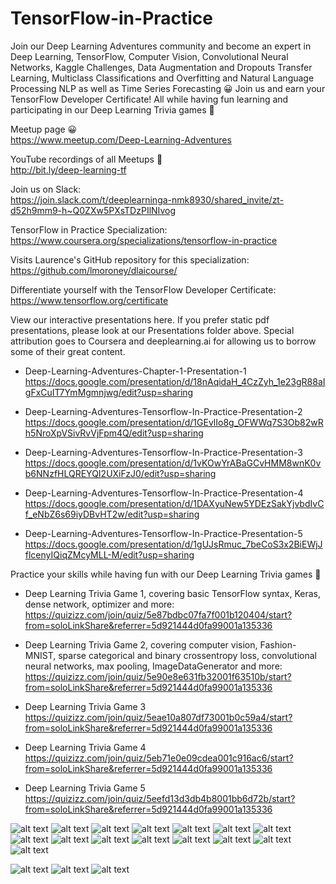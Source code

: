 # TensorFlow-in-Practice

Join our Deep Learning Adventures community and become an expert in Deep Learning, TensorFlow, Computer Vision, Convolutional Neural Networks, Kaggle Challenges, Data Augmentation and Dropouts Transfer Learning, Multiclass Classifications and Overfitting and Natural Language Processing NLP as well as Time Series Forecasting 😀 Join us and earn your TensorFlow Developer Certificate! All while having fun learning and participating in our Deep Learning Trivia games 🎉  

Meetup page 😀    
https://www.meetup.com/Deep-Learning-Adventures

YouTube recordings of all Meetups 🎉    
http://bit.ly/deep-learning-tf  

Join us on Slack:  
https://join.slack.com/t/deeplearninga-nmk8930/shared_invite/zt-d52h9mm9-h~Q0ZXw5PXsTDzPIlNIvog

TensorFlow in Practice Specialization:  
https://www.coursera.org/specializations/tensorflow-in-practice

Visits Laurence's GitHub repository for this specialization:  
https://github.com/lmoroney/dlaicourse/

Differentiate yourself with the TensorFlow Developer Certificate:  
https://www.tensorflow.org/certificate

View our interactive presentations here. If you prefer static pdf presentations, please look at our Presentations folder above. Special attribution goes to Coursera and deeplearning.ai for allowing us to borrow some of their great content.

* Deep-Learning-Adventures-Chapter-1-Presentation-1  
https://docs.google.com/presentation/d/18nAqidaH_4CzZyh_1e23gR88aIgFxCuIT7YmMgmnjwg/edit?usp=sharing

* Deep-Learning-Adventures-Tensorflow-In-Practice-Presentation-2  
https://docs.google.com/presentation/d/1GEvlIo8g_OFWWq7S3Ob82wRh5NroXpVSivRvVjFpm4Q/edit?usp=sharing

* Deep-Learning-Adventures-Tensorflow-In-Practice-Presentation-3  
https://docs.google.com/presentation/d/1vKOwYrABaGCvHMM8wnK0vb6NNzfHLQREYQI2UXiFzJ0/edit?usp=sharing

* Deep-Learning-Adventures-Tensorflow-In-Practice-Presentation-4  
https://docs.google.com/presentation/d/1DAXyuNew5YDEzSakYjvbdIvCf_eNbZ6s69iyDBvHT2w/edit?usp=sharing

* Deep-Learning-Adventures-Tensorflow-In-Practice-Presentation-5  
https://docs.google.com/presentation/d/1gUJsRmuc_7beCoS3x2BiEWjJflcenyIQiqZMcyMLL-M/edit?usp=sharing

Practice your skills while having fun with our Deep Learning Trivia games 🎉  
* Deep Learning Trivia Game 1, covering basic TensorFlow syntax, Keras, dense network, optimizer and more:    
https://quizizz.com/join/quiz/5e87bdbc07fa7f001b120404/start?from=soloLinkShare&referrer=5d921444d0fa99001a135336

* Deep Learning Trivia Game 2, covering computer vision, Fashion-MNIST, sparse categorical and binary crossentropy loss, convolutional neural networks, max pooling, ImageDataGenerator and more:  
https://quizizz.com/join/quiz/5e90e8e631fb32001f63510b/start?from=soloLinkShare&referrer=5d921444d0fa99001a135336

* Deep Learning Trivia Game 3  
https://quizizz.com/join/quiz/5eae10a807df73001b0c59a4/start?from=soloLinkShare&referrer=5d921444d0fa99001a135336

* Deep Learning Trivia Game 4  
https://quizizz.com/join/quiz/5eb71e0e09cdea001c916ac6/start?from=soloLinkShare&referrer=5d921444d0fa99001a135336

* Deep Learning Trivia Game 5  
https://quizizz.com/join/quiz/5eefd13d3db4b8001bb6d72b/start?from=soloLinkShare&referrer=5d921444d0fa99001a135336


![alt text](images/DLA-0.png)
![alt text](images/DLA-1.png)
![alt text](images/DLA-0.5.png)
![alt text](images/DLA-2.png)
![alt text](images/DLA-3.png)
![alt text](images/DLA-4.png)
![alt text](images/DLA-5.png)
![alt text](images/DLA-6.png)
![alt text](images/DLA-7.png)
![alt text](images/DLA-8.png)
![alt text](images/DLA-9.png)
![alt text](images/DLA-10.png)
![alt text](images/DLA-11.png)
![alt text](images/DLA.png)
![alt text](images/DLA-12.png)

![alt text](images/TensorFlow-in-Practice-1.png)
![alt text](images/TensorFlow-in-Practice-2.png)
![alt text](images/TensorFlow-in-Practice-3.png)
